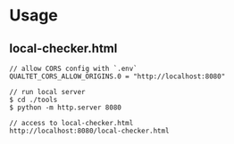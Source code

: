 # Usage

## local-checker.html

```
// allow CORS config with `.env`
QUALTET_CORS_ALLOW_ORIGINS.0 = "http://localhost:8080"

// run local server
$ cd ./tools
$ python -m http.server 8080

// access to local-checker.html
http://localhost:8080/local-checker.html
```
